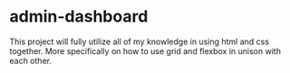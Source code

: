 # admin-dashboard
This project will fully utilize all of my knowledge in using html
and css together. More specifically on how to use grid and flexbox
in unison with each other.